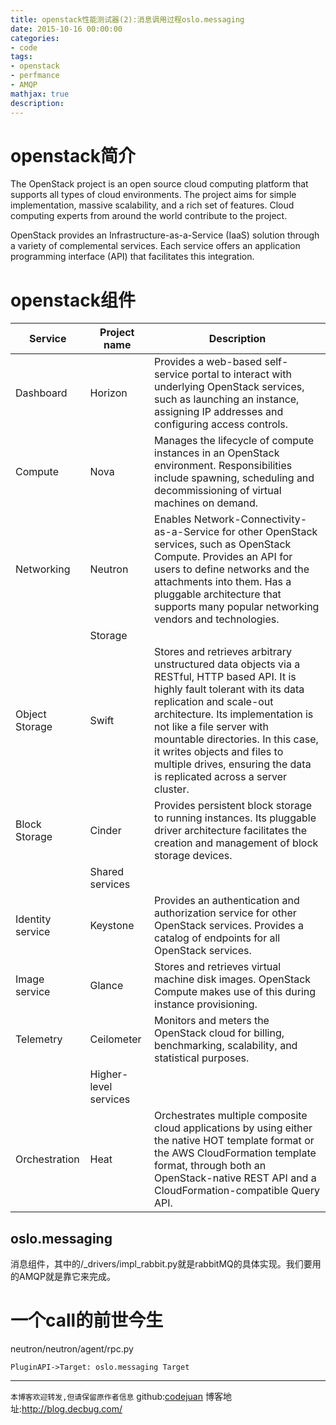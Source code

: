 ```yaml
---
title: openstack性能测试器(2):消息调用过程oslo.messaging
date: 2015-10-16 00:00:00
categories:
- code
tags: 
- openstack
- perfmance
- AMQP
mathjax: true
description: 
---
```


# openstack简介
The OpenStack project is an open source cloud computing platform that supports all types of cloud environments. The project aims for simple implementation, massive scalability, and a rich set of features. Cloud computing experts from around the world contribute to the project.
<!--more-->

OpenStack provides an Infrastructure-as-a-Service (IaaS) solution through a variety of complemental services. Each service offers an application programming interface (API) that facilitates this integration.

# openstack组件
Service|Project name|Description
------|----------|--------
Dashboard|Horizon|Provides a web-based self-service portal to interact with underlying OpenStack services, such as launching an instance, assigning IP addresses and configuring access controls.
Compute|Nova|Manages the lifecycle of compute instances in an OpenStack environment. Responsibilities include spawning, scheduling and decommissioning of virtual machines on demand.
Networking|Neutron|Enables Network-Connectivity-as-a-Service for other OpenStack services, such as OpenStack Compute. Provides an API for users to define networks and the attachments into them. Has a pluggable architecture that supports many popular networking vendors and technologies.
||Storage
Object Storage|Swift|Stores and retrieves arbitrary unstructured data objects via a RESTful, HTTP based API. It is highly fault tolerant with its data replication and scale-out architecture. Its implementation is not like a file server with mountable directories. In this case, it writes objects and files to multiple drives, ensuring the data is replicated across a server cluster.
Block Storage|Cinder|Provides persistent block storage to running instances. Its pluggable driver architecture facilitates the creation and management of block storage devices.
||Shared services
Identity service|Keystone|Provides an authentication and authorization service for other OpenStack services. Provides a catalog of endpoints for all OpenStack services.
Image service|Glance|Stores and retrieves virtual machine disk images. OpenStack Compute makes use of this during instance provisioning.
Telemetry|Ceilometer|Monitors and meters the OpenStack cloud for billing, benchmarking, scalability, and statistical purposes.
||Higher-level services
Orchestration|Heat|Orchestrates multiple composite cloud applications by using either the native HOT template format or the AWS CloudFormation template format, through both an OpenStack-native REST API and a CloudFormation-compatible Query API.

## oslo.messaging
消息组件，其中的/_drivers/impl_rabbit.py就是rabbitMQ的具体实现。我们要用的AMQP就是靠它来完成。

# 一个call的前世今生
neutron/neutron/agent/rpc.py
```sequence
PluginAPI->Target: oslo.messaging Target
```




----------------------------

`本博客欢迎转发,但请保留原作者信息`
github:[codejuan](https://github.com/CodeJuan)
博客地址:http://blog.decbug.com/

